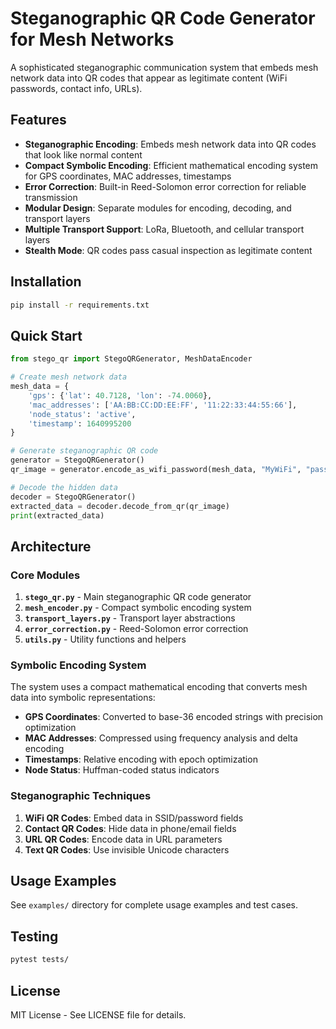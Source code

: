 # Steganographic QR Code Generator for Mesh Networks

A sophisticated steganographic communication system that embeds mesh network data into QR codes that appear as legitimate content (WiFi passwords, contact info, URLs).

## Features

- **Steganographic Encoding**: Embeds mesh network data into QR codes that look like normal content
- **Compact Symbolic Encoding**: Efficient mathematical encoding system for GPS coordinates, MAC addresses, timestamps
- **Error Correction**: Built-in Reed-Solomon error correction for reliable transmission
- **Modular Design**: Separate modules for encoding, decoding, and transport layers
- **Multiple Transport Support**: LoRa, Bluetooth, and cellular transport layers
- **Stealth Mode**: QR codes pass casual inspection as legitimate content

## Installation

```bash
pip install -r requirements.txt
```

## Quick Start

```python
from stego_qr import StegoQRGenerator, MeshDataEncoder

# Create mesh network data
mesh_data = {
    'gps': {'lat': 40.7128, 'lon': -74.0060},
    'mac_addresses': ['AA:BB:CC:DD:EE:FF', '11:22:33:44:55:66'],
    'node_status': 'active',
    'timestamp': 1640995200
}

# Generate steganographic QR code
generator = StegoQRGenerator()
qr_image = generator.encode_as_wifi_password(mesh_data, "MyWiFi", "password123")

# Decode the hidden data
decoder = StegoQRGenerator()
extracted_data = decoder.decode_from_qr(qr_image)
print(extracted_data)
```

## Architecture

### Core Modules

1. **`stego_qr.py`** - Main steganographic QR code generator
2. **`mesh_encoder.py`** - Compact symbolic encoding system
3. **`transport_layers.py`** - Transport layer abstractions
4. **`error_correction.py`** - Reed-Solomon error correction
5. **`utils.py`** - Utility functions and helpers

### Symbolic Encoding System

The system uses a compact mathematical encoding that converts mesh data into symbolic representations:

- **GPS Coordinates**: Converted to base-36 encoded strings with precision optimization
- **MAC Addresses**: Compressed using frequency analysis and delta encoding
- **Timestamps**: Relative encoding with epoch optimization
- **Node Status**: Huffman-coded status indicators

### Steganographic Techniques

1. **WiFi QR Codes**: Embed data in SSID/password fields
2. **Contact QR Codes**: Hide data in phone/email fields
3. **URL QR Codes**: Encode data in URL parameters
4. **Text QR Codes**: Use invisible Unicode characters

## Usage Examples

See `examples/` directory for complete usage examples and test cases.

## Testing

```bash
pytest tests/
```

## License

MIT License - See LICENSE file for details. 